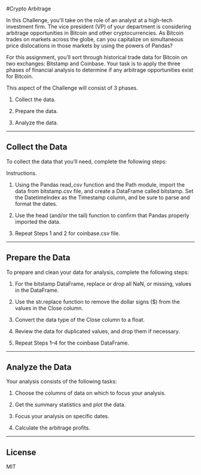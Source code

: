 #Crypto Arbitrage

In this Challenge, you'll take on the role of an analyst at a high-tech investment firm. The vice president (VP) of your department is considering arbitrage opportunities in Bitcoin and other cryptocurrencies. As Bitcoin trades on markets across the globe, can you capitalize on simultaneous price dislocations in those markets by using the powers of Pandas?

For this assignment, you’ll sort through historical trade data for Bitcoin on two exchanges: Bitstamp and Coinbase. Your task is to apply the three phases of financial analysis to determine if any arbitrage opportunities exist for Bitcoin.

This aspect of the Challenge will consist of 3 phases.

1. Collect the data.

2. Prepare the data.

3. Analyze the data. 

---

## Collect the Data
To collect the data that you’ll need, complete the following steps:

Instructions.

1. Using the Pandas read_csv function and the Path module, import the data from bitstamp.csv file, and create a DataFrame called bitstamp. Set the DatetimeIndex as the Timestamp column, and be sure to parse and format the dates.

2. Use the head (and/or the tail) function to confirm that Pandas properly imported the data.

3. Repeat Steps 1 and 2 for coinbase.csv file.

---

## Prepare the Data
To prepare and clean your data for analysis, complete the following steps:

1. For the bitstamp DataFrame, replace or drop all NaN, or missing, values in the DataFrame.

2. Use the str.replace function to remove the dollar signs ($) from the values in the Close column.

3. Convert the data type of the Close column to a float.

4. Review the data for duplicated values, and drop them if necessary.

5. Repeat Steps 1–4 for the coinbase DataFrame.

---

## Analyze the Data
Your analysis consists of the following tasks:

1. Choose the columns of data on which to focus your analysis.

2. Get the summary statistics and plot the data.

3. Focus your analysis on specific dates.

4. Calculate the arbitrage profits.

---

## License
MIT
